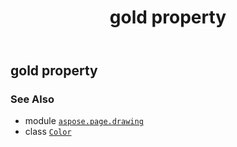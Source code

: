 ﻿---
title: gold property
second_title: Aspose.Page for Python via .NET API References
description: 
type: docs
weight: 620
url: /python-net/aspose.page.drawing/color/gold/
is_root: false
---

## gold property


### See Also
* module [`aspose.page.drawing`](../../)
* class [`Color`](/page/python-net/aspose.page.drawing/color)
